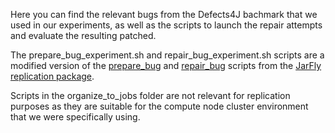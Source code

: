 Here you can find the relevant bugs from the Defects4J bachmark that we used in our experiments, as well as the scripts to launch the repair attempts and evaluate the resulting patched.

The prepare_bug_experiment.sh and repair_bug_experiment.sh scripts are a modified version of the [prepare_bug](https://github.com/LASER-UMASS/JavaRepair-replication-package/blob/master/src/repair-technique-execution/prepare_bug.sh) and [repair_bug](https://github.com/LASER-UMASS/JavaRepair-replication-package/blob/master/src/repair-technique-execution/repair_bug.sh) scripts from the [JarFly replication package](https://github.com/LASER-UMASS/JavaRepair-replication-package).

Scripts in the organize_to_jobs folder are not relevant for replication purposes as they are suitable for the compute node cluster environment that we were specifically using.
